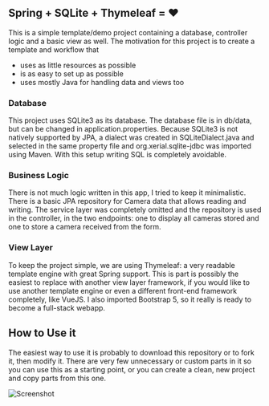 ## Spring + SQLite + Thymeleaf = :heart:

This is a simple template/demo project containing a database, controller logic and a basic view as well.
The motivation for this project is to create a template and workflow that
- uses as little resources as possible
- is as easy to set up as possible
- uses mostly Java for handling data and views too

### Database

This project uses SQLite3 as its database. The database file is in db/data, but can be changed in application.properties.
Because SQLite3 is not natively supported by JPA, a dialect was created in SQLiteDialect.java and selected in the
same property file and org.xerial.sqlite-jdbc was imported using Maven. With this setup writing SQL is completely
avoidable.

### Business Logic

There is not much logic written in this app, I tried to keep it minimalistic. There is a basic JPA repository for
Camera data that allows reading and writing. The service layer was completely omitted and the repository is used in
the controller, in the two endpoints: one to display all cameras stored and one to store a camera received from the
form. 

### View Layer

To keep the project simple, we are using Thymeleaf: a very readable template engine with great Spring support. This
is part is possibly the easiest to replace with another view layer framework, if you would like to use another
template engine or even a different front-end framework completely, like VueJS. I also imported Bootstrap 5, so it
 really is ready to become a full-stack webapp.

## How to Use it

The easiest way to use it is probably to download this repository or to fork it, then modify it. There are very few
 unnecessary or custom parts in it so you can use this as a starting point, or you can create a clean, new project
  and copy parts from this one. 

![Screenshot](https://github.com/szabodanika/spring-sqlite-webapp-demo/blob/master/screenshot.jpg)